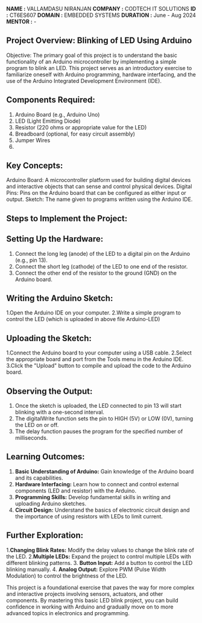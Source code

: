 **NAME     :** VALLAMDASU NIRANJAN
**COMPANY  :** CODTECH IT SOLUTIONS
**ID       :** CT6ES607
**DOMAIN   :** EMBEDDED SYSTEMS
**DURATION :** June - Aug 2024
**MENTOR   :** - 

## Project Overview: Blinking of LED Using Arduino
Objective:
The primary goal of this project is to understand the basic functionality of an Arduino microcontroller by implementing a simple program to blink an LED. This project serves as an introductory exercise to familiarize oneself with Arduino programming, hardware interfacing, and the use of the Arduino Integrated Development Environment (IDE).

## Components Required:
1. Arduino Board (e.g., Arduino Uno) 
2. LED (Light Emitting Diode)
3. Resistor (220 ohms or appropriate value for the LED)
4. Breadboard (optional, for easy circuit assembly)
5. Jumper Wires
6. 
## Key Concepts:
Arduino Board: A microcontroller platform used for building digital devices and interactive objects that can sense and control physical devices.
Digital Pins: Pins on the Arduino board that can be configured as either input or output.
Sketch: The name given to programs written using the Arduino IDE.

## Steps to Implement the Project:
## Setting Up the Hardware:

1. Connect the long leg (anode) of the LED to a digital pin on the Arduino (e.g., pin 13).
2. Connect the short leg (cathode) of the LED to one end of the resistor.
3. Connect the other end of the resistor to the ground (GND) on the Arduino board.
   
## Writing the Arduino Sketch:

1.Open the Arduino IDE on your computer.
2.Write a simple program to control the LED (which is uploaded in above file Arduino-LED)

## Uploading the Sketch:

1.Connect the Arduino board to your computer using a USB cable.
2.Select the appropriate board and port from the Tools menu in the Arduino IDE.
3.Click the "Upload" button to compile and upload the code to the Arduino board.

## Observing the Output:

1. Once the sketch is uploaded, the LED connected to pin 13 will start blinking with a one-second interval.
2. The digitalWrite function sets the pin to HIGH (5V) or LOW (0V), turning the LED on or off.
3. The delay function pauses the program for the specified number of milliseconds.

## Learning Outcomes:
1. **Basic Understanding of Arduino:** Gain knowledge of the Arduino board and its capabilities.
2. **Hardware Interfacing:** Learn how to connect and control external components (LED and resistor) with the Arduino.
3. **Programming Skills:** Develop fundamental skills in writing and uploading Arduino sketches.
4. **Circuit Design:** Understand the basics of electronic circuit design and the importance of using resistors with LEDs to limit current.

## Further Exploration:
1.**Changing Blink Rates:** Modify the delay values to change the blink rate of the LED.
2.**Multiple LEDs:** Expand the project to control multiple LEDs with different blinking patterns.
3. **Button Input:** Add a button to control the LED blinking manually.
4. **Analog Output:** Explore PWM (Pulse Width Modulation) to control the brightness of the LED.

This project is a foundational exercise that paves the way for more complex and interactive projects involving sensors, actuators, and other components. By mastering this basic LED blink project, you can build confidence in working with Arduino and gradually move on to more advanced topics in electronics and programming.
